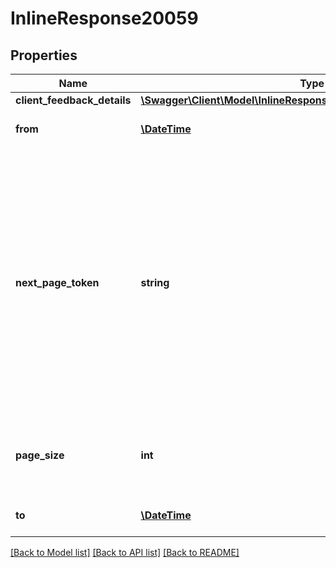 # InlineResponse20059

## Properties
Name | Type | Description | Notes
------------ | ------------- | ------------- | -------------
**client_feedback_details** | [**\Swagger\Client\Model\InlineResponse20059ClientFeedbackDetails[]**](InlineResponse20059ClientFeedbackDetails.md) |  | [optional] 
**from** | [**\DateTime**](\DateTime.md) | Start date for this report | [optional] 
**next_page_token** | **string** | The Next page token is used to paginate through large result sets. A next page token will be returned whenever the set of the available result list exceeds the page size. The expiration period is 15 minutes. | [optional] 
**page_size** | **int** | The amount of records returns within a single API call. | [optional] 
**to** | [**\DateTime**](\DateTime.md) | End date for this report | [optional] 

[[Back to Model list]](../README.md#documentation-for-models) [[Back to API list]](../README.md#documentation-for-api-endpoints) [[Back to README]](../README.md)


